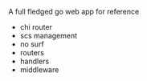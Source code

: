 A full fledged go web app for reference


- chi router 
- scs management
- no surf
- routers
- handlers
- middleware

